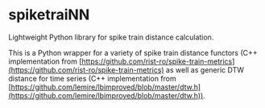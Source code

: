 # spiketraiNN
Lightweight Python library for spike train distance calculation.

This is a Python wrapper for a variety of spike train distance functors (C++ implementation from [https://github.com/rist-ro/spike-train-metrics](https://github.com/rist-ro/spike-train-metrics) as well as generic DTW distance for time series (C++ implementation from [https://github.com/lemire/lbimproved/blob/master/dtw.h](https://github.com/lemire/lbimproved/blob/master/dtw.h)).
